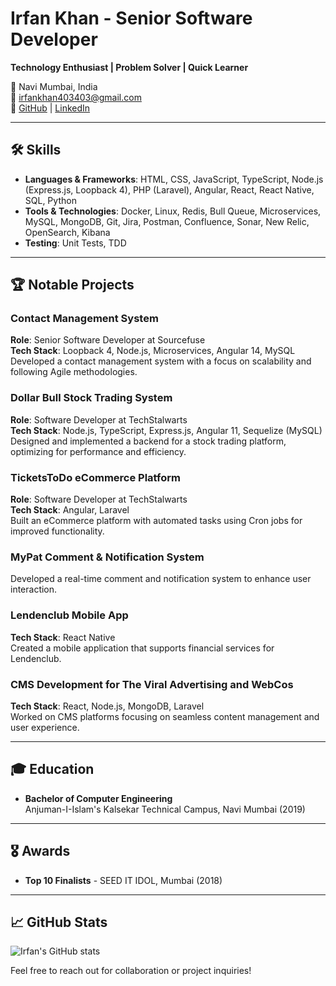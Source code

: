 # Irfan Khan - Senior Software Developer

**Technology Enthusiast | Problem Solver | Quick Learner**

📍 Navi Mumbai, India  
📧 [irfankhan403403@gmail.com](mailto:irfankhan403403@gmail.com)  
🔗 [GitHub](https://github.com/irfankhan403) | [LinkedIn](https://www.linkedin.com/in/irfankhan403/)

---

## 🛠️ Skills

- **Languages & Frameworks**: HTML, CSS, JavaScript, TypeScript, Node.js (Express.js, Loopback 4), PHP (Laravel), Angular, React, React Native, SQL, Python
- **Tools & Technologies**: Docker, Linux, Redis, Bull Queue, Microservices, MySQL, MongoDB, Git, Jira, Postman, Confluence, Sonar, New Relic, OpenSearch, Kibana
- **Testing**: Unit Tests, TDD

---

## 🏆 Notable Projects

### Contact Management System
**Role**: Senior Software Developer at Sourcefuse  
**Tech Stack**: Loopback 4, Node.js, Microservices, Angular 14, MySQL  
Developed a contact management system with a focus on scalability and following Agile methodologies.

### Dollar Bull Stock Trading System
**Role**: Software Developer at TechStalwarts  
**Tech Stack**: Node.js, TypeScript, Express.js, Angular 11, Sequelize (MySQL)  
Designed and implemented a backend for a stock trading platform, optimizing for performance and efficiency.

### TicketsToDo eCommerce Platform
**Role**: Software Developer at TechStalwarts  
**Tech Stack**: Angular, Laravel  
Built an eCommerce platform with automated tasks using Cron jobs for improved functionality.

### MyPat Comment & Notification System
Developed a real-time comment and notification system to enhance user interaction.

### Lendenclub Mobile App
**Tech Stack**: React Native  
Created a mobile application that supports financial services for Lendenclub.

### CMS Development for The Viral Advertising and WebCos
**Tech Stack**: React, Node.js, MongoDB, Laravel  
Worked on CMS platforms focusing on seamless content management and user experience.

---

## 🎓 Education

- **Bachelor of Computer Engineering**  
  Anjuman-I-Islam's Kalsekar Technical Campus, Navi Mumbai (2019)

---

## 🎖️ Awards

- **Top 10 Finalists** - SEED IT IDOL, Mumbai (2018)

---

## 📈 GitHub Stats

![Irfan's GitHub stats](https://github-readme-stats.vercel.app/api?username=irfankhan403&show_icons=true&theme=radical)

Feel free to reach out for collaboration or project inquiries!
